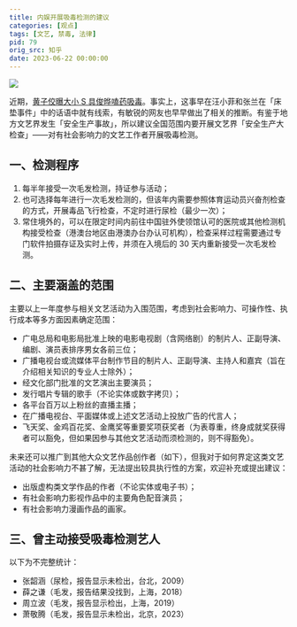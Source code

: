 ```yaml
---
title: 内娱开展吸毒检测的建议
categories: [观点]
tags: [文艺, 禁毒, 法律]
pid: 79
orig_src: 知乎
date: 2023-06-22 00:00:00
---
```


![](https://cos.pinlyu.com/posts/2023/79-drugtest.webp)

近期，[黄子佼曝大小 S 具俊晔嗑药吸毒](https://www.bilibili.com/video/BV1Do4y1A7C3/)。事实上，这事早在汪小菲和张兰在「床垫事件」中的话语中就有线索，有敏锐的网友也早早做出了相关的推断。有鉴于地方文艺界发生「安全生产事故」，所以建议全国范围内要开展文艺界「安全生产大检查」——对有社会影响力的文艺工作者开展吸毒检测。
<!-- more -->

## 一、检测程序

1. 每半年接受一次毛发检测，持证参与活动；
2. 也可选择每年进行一次毛发检测的，但该年内需要参照体育运动员兴奋剂检查的方式，开展毒品飞行检查，不定时进行尿检（最少一次）；
3. 常住境外的，可以在限定时间内前往中国驻外使领馆认可的医院或其他检测机构接受检查（港澳台地区由港澳办台办认可机构），检查采样过程需要通过专门软件拍摄存证及实时上传，并须在入境后的 30 天内重新接受一次毛发检测。

## 二、主要涵盖的范围

主要以上一年度参与相关文艺活动为入围范围，考虑到社会影响力、可操作性、执行成本等多方面因素确定范围：

- 广电总局和电影局批准上映的电影电视剧（含网络剧）的制片人、正副导演、编剧、演员表排序男女各前三位；
- 广播电视台或流媒体平台制作节目的制片人、正副导演、主持人和嘉宾（旨在介绍相关知识的专业人士除外）；
- 经文化部门批准的文艺演出主要演员；
- 发行唱片专辑的歌手（不论实体或数字拷贝）；
- 各平台百万以上粉丝的直播主播；
- 在广播电视台、平面媒体或上述文艺活动上投放广告的代言人；
- 飞天奖、金鸡百花奖、金鹰奖等重要奖项获奖者（为表尊重，终身成就奖获得者可以豁免，但如果因参与其他文艺活动而须检测的，则不得豁免）。

未来还可以推广到其他大众文艺作品创作者（如下），但我对于如何界定这类文艺活动的社会影响力不甚了解，无法提出较具执行性的方案，欢迎补充或提出建议：

- 出版虚构类文学作品的作者（不论实体或电子书）；
- 有社会影响力影视作品中的主要角色配音演员；
- 有社会影响力漫画作品的画家。

## 三、曾主动接受吸毒检测艺人

以下为不完整统计：

- 张韶涵（尿检，报告显示未检出，台北，2009）
- 薛之谦（毛发，报告结果没找到，上海，2018）
- 周立波（毛发，报告显示检出，上海，2019）
- 萧敬腾（毛发，报告显示未检出，北京，2023）